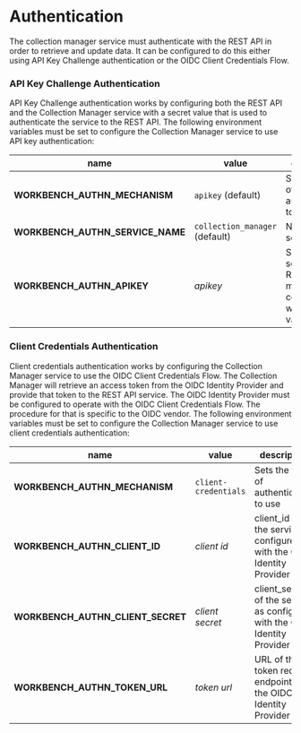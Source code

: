 # Authentication

The collection manager service must authenticate with the REST API in order to retrieve and update data.
It can be configured to do this either using API Key Challenge authentication or the OIDC Client Credentials Flow.

### API Key Challenge Authentication

API Key Challenge authentication works by configuring both the REST API and the Collection Manager service with a secret value that is used to authenticate the service to the REST API.
The following environment variables must be set to configure the Collection Manager service to use API key authentication: 

| name                             | value                          | description                                                        |
|----------------------------------|--------------------------------|--------------------------------------------------------------------|
| **WORKBENCH_AUTHN_MECHANISM**    | `apikey` (default)             | Sets the type of authentication to use                             |
| **WORKBENCH_AUTHN_SERVICE_NAME** | `collection_manager` (default) | Name of the service                                                |
| **WORKBENCH_AUTHN_APIKEY**       | _apikey_                       | Shared secret; the REST API must be configured with the same value |

### Client Credentials Authentication

Client credentials authentication works by configuring the Collection Manager service to use the OIDC Client Credentials Flow.
The Collection Manager will retrieve an access token from the OIDC Identity Provider and provide that token to the REST API service.
The OIDC Identity Provider must be configured to operate with the OIDC Client Credentials Flow.
The procedure for that is specific to the OIDC vendor.
The following environment variables must be set to configure the Collection Manager service to use client credentials authentication:

| name                              | value                | description                                                                |
|-----------------------------------|----------------------|----------------------------------------------------------------------------|
| **WORKBENCH_AUTHN_MECHANISM**     | `client-credentials` | Sets the type of authentication to use                                     |
| **WORKBENCH_AUTHN_CLIENT_ID**     | _client id_          | client_id of the service as configured with the OIDC Identity Provider     |
| **WORKBENCH_AUTHN_CLIENT_SECRET** | _client secret_      | client_secret of the service as configured with the OIDC Identity Provider |
| **WORKBENCH_AUTHN_TOKEN_URL**     | _token url_            | URL of the token request endpoint of the OIDC Identity Provider            |

